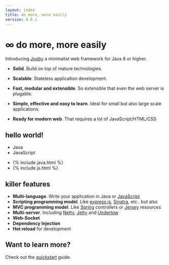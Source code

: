 ```yaml
---
layout: index
title: do more, more easily
version: 0.8.1
---
```


# &infin; do more, more easily

Introducing [Jooby](http://jooby.org) a minimalist web framework for Java 8 or higher.

* **Solid**. Build on top of mature technologies.

* **Scalable**. Stateless application development.

* **Fast, modular and extensible**. So extensible that even the web server is plugable.

* **Simple, effective and easy to learn**. Ideal for small but also large scale applications.

* **Ready for modern web**. That requires a lot of JavaScript/HTML/CSS


## hello world!

<ul class="nav-lang">
  <li class="active" data-lang="java">Java</li>
  <li data-lang="js">JavaScript</li>
</ul>
<ul class="lang">
<li class="active java">
{% include java.html %}
</li>
<li class="js">
{% include js.html %}
</li>
</ul>

## killer features

* **Multi-language**. Write your application in Java or [JavaScript](/doc/js)
* **Scripting programming model**. Like [express.js](http://expressjs.com), [Sinatra](http://www.sinatrarb.com), etc.. but also
* **MVC programming model**. Like [Spring](http://spring.io) controllers or [Jersey](https://jersey.java.net) resources
* **Multi-server**. Including [Netty](http://netty.io), [Jetty](http://www.eclipse.org/jetty/) and [Undertow](http://undertow.io)
* **Web-Socket**
* **Dependency Injection**
* **Hot reload** for development


## Want to learn more?

Check out the [quickstart](/quickstart) guide.
